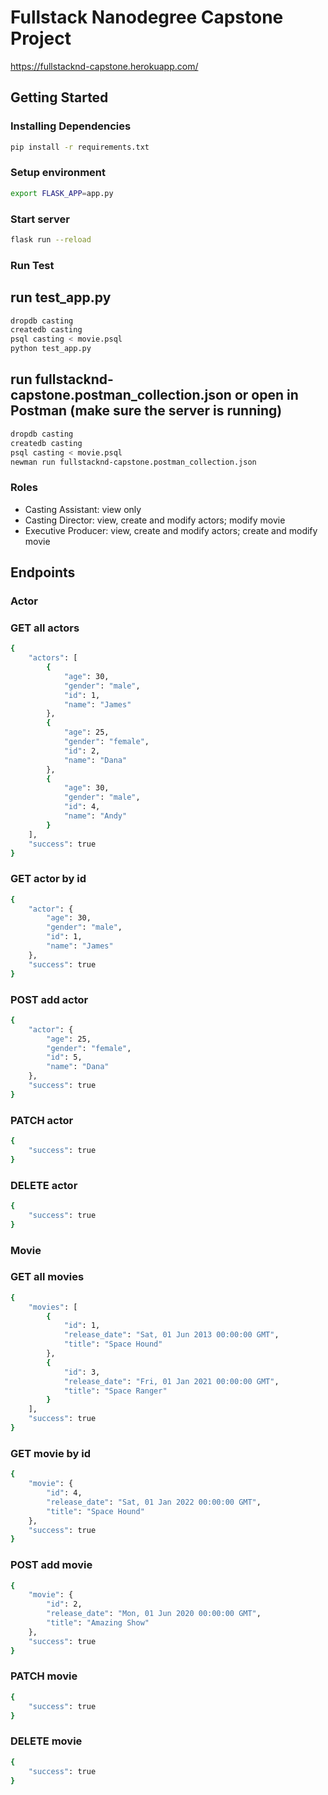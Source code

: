 # Fullstack Nanodegree Capstone Project

https://fullstacknd-capstone.herokuapp.com/

## Getting Started

### Installing Dependencies

```bash
pip install -r requirements.txt
```

### Setup environment

```bash
export FLASK_APP=app.py
```

### Start server

```bash
flask run --reload
```

### Run Test

## run test_app.py
```bash
dropdb casting
createdb casting
psql casting < movie.psql
python test_app.py
```

## run fullstacknd-capstone.postman_collection.json or open in Postman (make sure the server is running)
```bash
dropdb casting
createdb casting
psql casting < movie.psql
newman run fullstacknd-capstone.postman_collection.json
```

### Roles
 - Casting Assistant: view only
 - Casting Director: view, create and modify actors; modify movie
 - Executive Producer: view, create and modify actors; create and modify movie

## Endpoints

### Actor
### GET all actors

```bash
{
    "actors": [
        {
            "age": 30,
            "gender": "male",
            "id": 1,
            "name": "James"
        },
        {
            "age": 25,
            "gender": "female",
            "id": 2,
            "name": "Dana"
        },
        {
            "age": 30,
            "gender": "male",
            "id": 4,
            "name": "Andy"
        }
    ],
    "success": true
}
```

### GET actor by id

```bash
{
    "actor": {
        "age": 30,
        "gender": "male",
        "id": 1,
        "name": "James"
    },
    "success": true
}
```

### POST add actor

```bash
{
    "actor": {
        "age": 25,
        "gender": "female",
        "id": 5,
        "name": "Dana"
    },
    "success": true
}
```

### PATCH actor

```bash
{
    "success": true
}
```

### DELETE actor

```bash
{
    "success": true
}
```

### Movie
### GET all movies

```bash
{
    "movies": [
        {
            "id": 1,
            "release_date": "Sat, 01 Jun 2013 00:00:00 GMT",
            "title": "Space Hound"
        },
        {
            "id": 3,
            "release_date": "Fri, 01 Jan 2021 00:00:00 GMT",
            "title": "Space Ranger"
        }
    ],
    "success": true
}
```

### GET movie by id

```bash
{
    "movie": {
        "id": 4,
        "release_date": "Sat, 01 Jan 2022 00:00:00 GMT",
        "title": "Space Hound"
    },
    "success": true
}
```

### POST add movie

```bash
{
    "movie": {
        "id": 2,
        "release_date": "Mon, 01 Jun 2020 00:00:00 GMT",
        "title": "Amazing Show"
    },
    "success": true
}
```

### PATCH movie

```bash
{
    "success": true
}
```

### DELETE movie

```bash
{
    "success": true
}
```